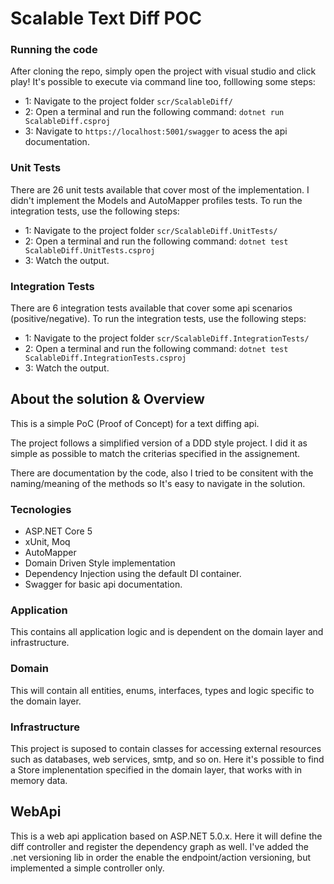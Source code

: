 # Scalable Text Diff POC

### Running the code

After cloning the repo, simply open the project with visual studio and click play!
It's possible to execute via command line too, folllowing some steps:
- 1: Navigate to the project folder ```scr/ScalableDiff/```
- 2: Open a terminal and run the following command: ```dotnet run ScalableDiff.csproj```
- 3: Navigate to ```https://localhost:5001/swagger``` to acess the api documentation.

### Unit Tests

There are 26 unit tests available that cover most of the implementation.
I didn't implement the Models and AutoMapper profiles tests.
To run the integration tests, use the following steps:

- 1: Navigate to the project folder ```scr/ScalableDiff.UnitTests/```
- 2: Open a terminal and run the following command: ```dotnet test ScalableDiff.UnitTests.csproj```
- 3: Watch the output.

### Integration Tests

There are 6 integration tests available that cover some api scenarios (positive/negative).
To run the integration tests, use the following steps:

- 1: Navigate to the project folder ```scr/ScalableDiff.IntegrationTests/```
- 2: Open a terminal and run the following command: ```dotnet test ScalableDiff.IntegrationTests.csproj```
- 3: Watch the output.

## About the solution & Overview

This is a simple PoC (Proof of Concept) for a text diffing api. 

The project follows a simplified version of a DDD style project. 
I did it as simple as possible to match the criterias specified in the assignement.

There are documentation by the code, also I tried to be consitent with the naming/meaning of the methods so It's easy to navigate in the solution.

### Tecnologies
- ASP.NET Core 5
- xUnit, Moq
- AutoMapper
- Domain Driven Style implementation
- Dependency Injection using the default DI container.
- Swagger for basic api documentation.


### Application
This contains all application logic and is dependent on the domain layer and infrastructure.


### Domain
This will contain all entities, enums, interfaces, types and logic specific to the domain layer.


### Infrastructure
This project is suposed to contain classes for accessing external resources such as databases, web services, smtp, and so on. 
Here it's possible to find a Store implenentation specified in the domain layer, that works with in memory data.


## WebApi
This is a web api application based on ASP.NET 5.0.x. Here it will define the diff controller and register the dependency graph as well.
I've added the .net versioning lib in order the enable the endpoint/action versioning, but implemented a simple controller only.
